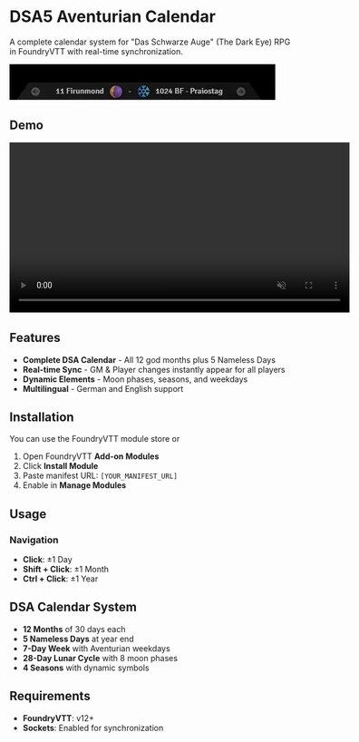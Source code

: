 # DSA5 Aventurian Calendar

A complete calendar system for "Das Schwarze Auge" (The Dark Eye) RPG in FoundryVTT with real-time synchronization.

![Calendar Screenshot](misc/module_screenshot.webp)

## Demo

<video width="600" controls autoplay muted loop>
  <source src="misc/module_screenshot.mp4" type="video/mp4">
  Your browser does not support the video tag.
</video>

## Features

- **Complete DSA Calendar** - All 12 god months plus 5 Nameless Days
- **Real-time Sync** - GM & Player changes instantly appear for all players
- **Dynamic Elements** - Moon phases, seasons, and weekdays
- **Multilingual** - German and English support

## Installation

You can use the FoundryVTT module store or

1. Open FoundryVTT **Add-on Modules**
2. Click **Install Module**
3. Paste manifest URL: `[YOUR_MANIFEST_URL]`
4. Enable in **Manage Modules**

## Usage

### Navigation

- **Click**: ±1 Day
- **Shift + Click**: ±1 Month
- **Ctrl + Click**: ±1 Year

## DSA Calendar System

- **12 Months** of 30 days each
- **5 Nameless Days** at year end
- **7-Day Week** with Aventurian weekdays
- **28-Day Lunar Cycle** with 8 moon phases
- **4 Seasons** with dynamic symbols

## Requirements

- **FoundryVTT**: v12+
- **Sockets**: Enabled for synchronization
